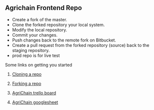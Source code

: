 Agrichain Frontend Repo
-----------------------



- Create a fork of the master.
- Clone the forked repository your local system.
- Modify the local repository.
- Commit your changes.
- Push changes back to the remote fork on Bitbucket.
- Create a pull request from the forked repository (source) back to the staging repository.
- prod repo is for live test



Some links on getting you started

1. [Cloning a repo](https://confluence.atlassian.com/bitbucket/clone-a-repository-223217891.html)  

2. [Forking a repo](https://confluence.atlassian.com/bitbucket/forking-a-repository-221449527.html)

3. [AgriChain trello board](https://trello.com/b/ZqOt7JS8/project-x)

4. [AgriChain googlesheet](https://drive.google.com/drive/folders/1fR2jxmy9anAy0dgOUuwcBPs4LvoTzJLB?usp=sharing)